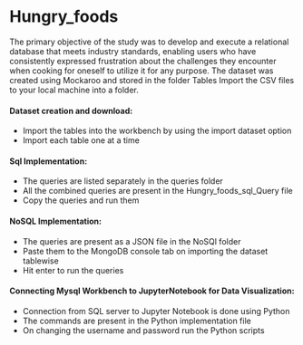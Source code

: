 # Hungry_foods
The primary objective of the study was to develop and execute a relational database that meets industry standards, 
enabling users who have consistently expressed frustration about the challenges they encounter when cooking for oneself to utilize it for any purpose.
The dataset was created using Mockaroo and stored in the folder Tables
Import the CSV files to your local machine into a folder.
#### Dataset creation and download:
- Import the tables into the workbench by using the import dataset option
 - Import each table one at a time
#### Sql Implementation:
- The queries are listed separately in the queries folder
- All the combined queries are present in the Hungry_foods_sql_Query file
- Copy the queries and run them
#### NoSQL Implementation:
- The queries are present as a JSON file in the NoSQl folder
- Paste them to the MongoDB console tab on importing the dataset tablewise
- Hit enter to run the queries
#### Connecting Mysql Workbench to JupyterNotebook for Data Visualization:
- Connection from SQL server to Jupyter Notebook is done using Python
- The commands are present in the Python implementation file
- On changing the username and password run the Python scripts






